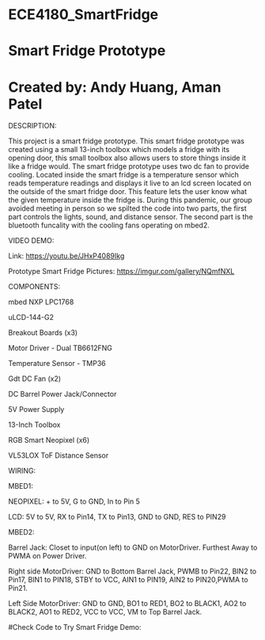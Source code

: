 # ECE4180_SmartFridge
# Smart Fridge Prototype 
# Created by: Andy Huang, Aman Patel


DESCRIPTION:

This project is a smart fridge prototype. This smart fridge prototype was created using a small 13-inch toolbox which models a fridge with its opening door, this small toolbox also allows users to store things inside it like a fridge would. The smart fridge prototype uses two dc fan to provide cooling. Located inside the smart fridge is a temperature sensor which reads temperature readings and displays it live to an lcd screen located on the outside of the smart fridge door. This feature lets the user know what the given temperature inside the fridge is. During this pandemic, our group avoided meeting in person so we spilted the code into two parts, the first part controls the lights, sound, and distance sensor. The second part is the bluetooth funcality with the cooling fans operating on mbed2.   

VIDEO DEMO:

Link: https://youtu.be/JHxP4089Ikg

Prototype Smart Fridge Pictures: https://imgur.com/gallery/NQmfNXL


COMPONENTS:

mbed NXP LPC1768

uLCD-144-G2 

Breakout Boards (x3)

Motor Driver - Dual TB6612FNG

Temperature Sensor - TMP36

Gdt DC Fan (x2)

DC Barrel Power Jack/Connector

5V Power Supply

13-Inch Toolbox

RGB Smart Neopixel (x6)

VL53LOX ToF Distance Sensor




WIRING:

MBED1: 

NEOPIXEL: + to 5V, G to GND, In to Pin 5

LCD: 5V to 5V, RX to Pin14, TX to Pin13, GND to GND, RES to PIN29

MBED2: 

Barrel Jack: Closet to input(on left) to GND on MotorDriver. Furthest Away to PWMA on Power Driver.

Right side MotorDriver: GND to Bottom Barrel Jack, PWMB to Pin22, BIN2 to Pin17, BIN1 to PIN18, STBY to VCC, AIN1 to PIN19, AIN2 to PIN20,PWMA to Pin21.

Left Side MotorDriver: GND to GND, BO1 to RED1, BO2 to BLACK1, AO2 to BLACK2, AO1 to RED2, VCC to VCC, VM to Top Barrel Jack. 


#Check Code to Try Smart Fridge Demo: 
